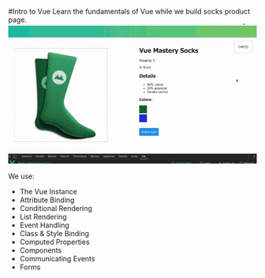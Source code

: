 #Intro to Vue
Learn the fundamentals of Vue while we build socks product page.
![Vue Socks Page](vue-mastery-sock-store.gif)

We use:
* The Vue Instance
* Attribute Binding
* Conditional Rendering
* List Rendering
* Event Handling
* Class & Style Binding
* Computed Properties
* Components
* Communicating Events
* Forms
